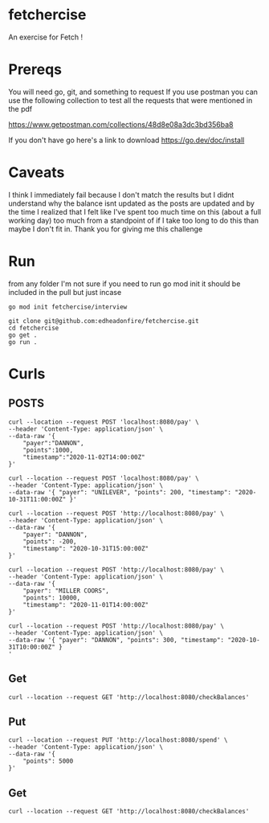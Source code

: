 # fetchercise
An exercise for Fetch ! 

# Prereqs 

You will need go, git, and something to request 
If you use postman you can use the following collection to test all the requests that were mentioned in the pdf

https://www.getpostman.com/collections/48d8e08a3dc3bd356ba8

If you don't have go here's a link to download
https://go.dev/doc/install

# Caveats

I think I immediately fail because I don't match the results but I didnt understand why the balance isnt updated as the posts are updated and by the time I realized that 
I felt like I've spent too much time on this (about a full working day) too much from a standpoint of if I take too long to do this than maybe I don't fit in. Thank you for giving me this challenge

# Run 

from any folder 
I'm not sure if you need to run go mod init it should be included in the pull but just incase 

	go mod init fetchercise/interview

	git clone git@github.com:edheadonfire/fetchercise.git
	cd fetchercise
	go get . 
	go run . 
	

	

# Curls

## POSTS

	curl --location --request POST 'localhost:8080/pay' \
	--header 'Content-Type: application/json' \
	--data-raw '{
    	"payer":"DANNON",
    	"points":1000,
    	"timestamp":"2020-11-02T14:00:00Z"
	}'
	
	curl --location --request POST 'localhost:8080/pay' \
	--header 'Content-Type: application/json' \
	--data-raw '{ "payer": "UNILEVER", "points": 200, "timestamp": "2020-10-31T11:00:00Z" }'

	curl --location --request POST 'http://localhost:8080/pay' \
	--header 'Content-Type: application/json' \
	--data-raw '{
	    "payer": "DANNON",
	    "points": -200,
	    "timestamp": "2020-10-31T15:00:00Z"
	}'

	curl --location --request POST 'http://localhost:8080/pay' \
	--header 'Content-Type: application/json' \
	--data-raw '{
	    "payer": "MILLER COORS",
	    "points": 10000,
	    "timestamp": "2020-11-01T14:00:00Z"
	}'

	curl --location --request POST 'http://localhost:8080/pay' \
	--header 'Content-Type: application/json' \
	--data-raw '{ "payer": "DANNON", "points": 300, "timestamp": "2020-10-31T10:00:00Z" }
	'

## Get

	curl --location --request GET 'http://localhost:8080/checkBalances'

## Put

	curl --location --request PUT 'http://localhost:8080/spend' \
	--header 'Content-Type: application/json' \
	--data-raw '{
	    "points": 5000
	}'

## Get

	curl --location --request GET 'http://localhost:8080/checkBalances'

